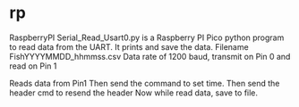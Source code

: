 # rp
RaspberryPI
Serial_Read_Usart0.py is a Raspberry PI Pico python program to read data from the UART. It prints and save the data. Filename FishYYYYMMDD_hhmmss.csv
Data rate of 1200 baud, transmit on Pin 0 and read on Pin 1

Reads data from Pin1
Then send the command to set time. 
Then send the  header cmd to resend the header
Now while read data, save to file.
